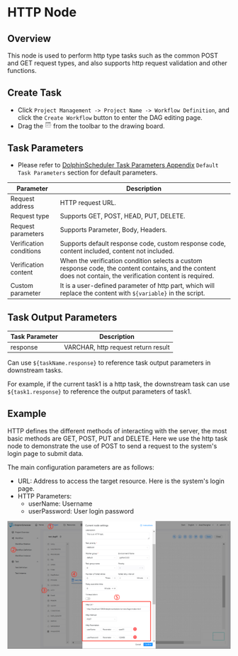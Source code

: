 # HTTP Node

## Overview

This node is used to perform http type tasks such as the common POST and GET request types, and also supports http request validation and other functions.

## Create Task

- Click `Project Management -> Project Name -> Workflow Definition`, and click the `Create Workflow` button to enter the DAG editing page.
- Drag the <img src="../../../../img/tasks/icons/http.png" width="15"/> from the toolbar to the drawing board.

## Task Parameters

[//]: # (TODO: use the commented anchor below once our website template supports this syntax)
[//]: # (- Please refer to [DolphinScheduler Task Parameters Appendix]&#40;appendix.md#default-task-parameters&#41; `Default Task Parameters` section for default parameters.)

- Please refer to [DolphinScheduler Task Parameters Appendix](appendix.md) `Default Task Parameters` section for default parameters.

|      **Parameter**      |                                                                        **Description**                                                                        |
|-------------------------|---------------------------------------------------------------------------------------------------------------------------------------------------------------|
| Request address         | HTTP request URL.                                                                                                                                             |
| Request type            | Supports GET, POST, HEAD, PUT, DELETE.                                                                                                                        |
| Request parameters      | Supports Parameter, Body, Headers.                                                                                                                            |
| Verification conditions | Supports default response code, custom response code, content included, content not included.                                                                 |
| Verification content    | When the verification condition selects a custom response code, the content contains, and the content does not contain, the verification content is required. |
| Custom parameter        | It is a user-defined parameter of http part, which will replace the content with `${variable}` in the script.                                                 |

## Task Output Parameters

| **Task Parameter** |           **Description**           |
|--------------------|-------------------------------------|
| response           | VARCHAR, http request return result |

Can use `${taskName.response}` to reference task output parameters in downstream tasks.

For example, if the current task1 is a http task, the downstream task can use `${task1.response}` to reference the output parameters of task1.

## Example

HTTP defines the different methods of interacting with the server, the most basic methods are GET, POST, PUT and DELETE. Here we use the http task node to demonstrate the use of POST to send a request to the system's login page to submit data.

The main configuration parameters are as follows:

- URL: Address to access the target resource. Here is the system's login page.
- HTTP Parameters:
  - userName: Username
  - userPassword: User login password

![http_task](../../../../img/tasks/demo/http_task01.png)


